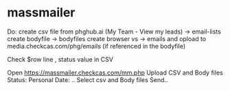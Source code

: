 # massmailer

Do:
  create csv file from phghub.ai (My Team - View my leads) -> email-lists
  create bodyfile -> bodyfiles
  create browser vs -> emails and opload to media.checkcas.com/phg/emails (if referenced in the bodyfile)

Check $row line , status value in CSV

Open https://massmailer.checkcas.com/mm.php
  Upload CSV and Body files
  Status: Personal
  Date: ..
  Select csv and Body files
  Send..

